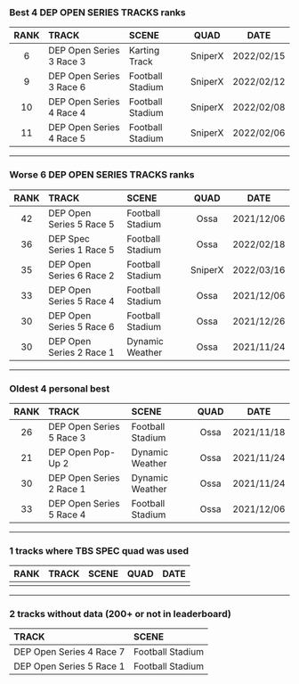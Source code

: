 ### Best 4 DEP OPEN SERIES TRACKS ranks
|RANK|TRACK|SCENE|QUAD|DATE|
|:---:|:---|:---|:---:|:---:|
|6|DEP Open Series 3 Race 3|Karting Track|SniperX|2022/02/15|
|9|DEP Open Series 3 Race 6|Football Stadium|SniperX|2022/02/12|
|10|DEP Open Series 4 Race 4|Football Stadium|SniperX|2022/02/08|
|11|DEP Open Series 4 Race 5|Football Stadium|SniperX|2022/02/06|
---
### Worse 6 DEP OPEN SERIES TRACKS ranks
|RANK|TRACK|SCENE|QUAD|DATE|
|:---:|:---|:---|:---:|:---:|
|42|DEP Open Series 5 Race 5|Football Stadium|Ossa|2021/12/06|
|36|DEP Spec Series 1 Race 5|Football Stadium|Ossa|2022/02/18|
|35|DEP Open Series 6 Race 2|Football Stadium|SniperX|2022/03/16|
|33|DEP Open Series 5 Race 4|Football Stadium|Ossa|2021/12/06|
|30|DEP Open Series 5 Race 6|Football Stadium|Ossa|2021/12/26|
|30|DEP Open Series 2 Race 1|Dynamic Weather|Ossa|2021/11/24|
---
### Oldest 4 personal best
|RANK|TRACK|SCENE|QUAD|DATE|
|:---:|:---|:---|:---:|:---:|
|26|DEP Open Series 5 Race 3|Football Stadium|Ossa|2021/11/18|
|21|DEP Open Pop-Up 2|Dynamic Weather|Ossa|2021/11/24|
|30|DEP Open Series 2 Race 1|Dynamic Weather|Ossa|2021/11/24|
|33|DEP Open Series 5 Race 4|Football Stadium|Ossa|2021/12/06|
---
### 1 tracks where TBS SPEC quad was used
|RANK|TRACK|SCENE|QUAD|DATE|
|:---:|:---|:---|:---:|:---:|
||||||
---
### 2 tracks without data (200+ or not in leaderboard)
|TRACK|SCENE|
|:---|:---|
|DEP Open Series 4 Race 7|Football Stadium|
|DEP Open Series 5 Race 1|Football Stadium|
